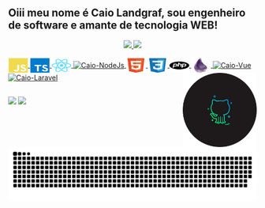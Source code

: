 ## Oiii meu nome é Caio Landgraf, sou engenheiro de software e amante de tecnologia WEB!
<div align="center">
  <a href="https://github.com/caiolandgraf">
<img height="170em" style="border: none !important;" src="https://github-readme-stats.vercel.app/api?username=caiolandgraf&show_icons=true&theme=github_dark&include_all_commits=true&count_private=true" />
  <img height="170em" src="https://github-readme-stats.vercel.app/api/top-langs/?username=caiolandgraf&layout=compact&langs_count=7&theme=github_dark"/>
</div>
<div style="display: inline_block"><br>
  <img align="center" alt="Caio-Js" height="30" width="40" src="https://raw.githubusercontent.com/devicons/devicon/master/icons/javascript/javascript-plain.svg">
  <img align="center" alt="Caio-Ts" height="30" width="40" src="https://raw.githubusercontent.com/devicons/devicon/master/icons/typescript/typescript-plain.svg">
  <img align="center" alt="Caio-React" height="30" width="40" src="https://raw.githubusercontent.com/devicons/devicon/master/icons/react/react-original.svg">
  <img align="center" alt="Caio-NodeJs" height="30" width="40" src="https://cdn.jsdelivr.net/gh/devicons/devicon/icons/nodejs/nodejs-original.svg" />
  <img align="center" alt="Caio-HTML" height="30" width="40" src="https://raw.githubusercontent.com/devicons/devicon/master/icons/html5/html5-original.svg">
  <img align="center" alt="Caio-CSS" height="30" width="40" src="https://raw.githubusercontent.com/devicons/devicon/master/icons/css3/css3-original.svg">
  <img align="center" alt="Caio-PHP" height="30" width="40" src="https://raw.githubusercontent.com/devicons/devicon/master/icons/php/php-plain.svg">
  <img align="center" alt="Caio-Elixir" height="30" width="40" src="https://raw.githubusercontent.com/devicons/devicon/master/icons/elixir/elixir-original.svg">
  <img align="center" alt="Caio-Vue" height="30" width="40" src="https://upload.wikimedia.org/wikipedia/commons/thumb/9/95/Vue.js_Logo_2.svg/1184px-Vue.js_Logo_2.svg.png">
  <img align="center" alt="Caio-Laravel" height="30" width="40" src="https://cdn.worldvectorlogo.com/logos/laravel-2.svg">
  <img align="right" alt="Caio-pic" height="150" src=".github/rounded_corners (1).png">
</div>
  
  ##
 
<div> 
  <a href="https://instagram.com/eu.caiolandgraf" target="_blank"><img src="https://img.shields.io/badge/-Instagram-%13E4405F?style=for-the-badge&logo=instagram&logoColor=white&color=4586ff" target="_blank"></a>
  <a href = "mailto:eu.caiolandgraf@gmail.com"><img src="https://img.shields.io/badge/-Gmail-%23333?style=for-the-badge&logo=gmail&logoColor=white" target="_blank"></a>
 
  ![Snake animation](https://github.com/caiolandgraf/caiolandgraf/blob/output/github-contribution-grid-snake.svg)
 
</div>
